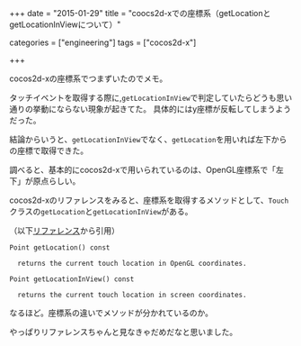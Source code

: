 +++
date = "2015-01-29"
title = "coocs2d-xでの座標系（getLocationとgetLocationInViewについて）"

categories = ["engineering"]
tags = ["cocos2d-x"]

+++


cocos2d-xの座標系でつまずいたのでメモ。

タッチイベントを取得する際に,`getLocationInView`で判定していたらどうも思い通りの挙動にならない現象が起きてた。
具体的にはy座標が反転してしまうようだった。

結論からいうと、`getLocationInView`でなく、`getLocation`を用いれば左下からの座標で取得できた。

調べると、基本的にcocos2d-xで用いられているのは、OpenGL座標系で「左下」が原点らしい。

cocos2d-xのリファレンスをみると、座標系を取得するメソッドとして、`Touch`クラスの`getLocation`と`getLocationInView`がある。

（以下[リファレンス](http://www.cocos2d-x.org/reference/native-cpp/V3.0alpha0/d8/d2a/classcocos2d_1_1_touch.html#aa03f42060cbbba794ce0e1d107499258)から引用）

```
Point getLocation() const

  returns the current touch location in OpenGL coordinates.

Point getLocationInView() const

  returns the current touch location in screen coordinates.
```

なるほど。座標系の違いでメソッドが分かれているのか。

やっぱりリファレンスちゃんと見なきゃだめだなと思いました。
